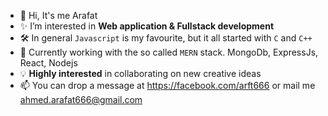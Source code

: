 - 👋 Hi, It's me Arafat
- ✨ I’m interested in **Web application & Fullstack development**
- 🛠️ In general `Javascript` is my favourite, but it all started with `C` and `C++`
- 🌱 Currently working with the so called `MERN` stack. MongoDb, ExpressJs, React, Nodejs
- 💡 **Highly interested** in collaborating on new creative ideas
- 📫 You can drop a message at https://facebook.com/arft666 or mail me ahmed.arafat666@gmail.com

<!---
s-m-arafat/s-m-arafat is a ✨ special ✨ repository because its `README.md` (this file) appears on your GitHub profile.
You can click the Preview link to take a look at your changes.
--->
